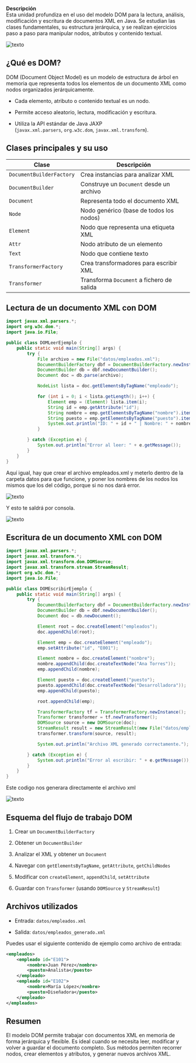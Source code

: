
**Descripción**  
Esta unidad profundiza en el uso del modelo DOM para la lectura, análisis, modificación y escritura de documentos XML en Java. Se estudian las clases fundamentales, su estructura jerárquica, y se realizan ejercicios paso a paso para manipular nodos, atributos y contenido textual.

![texto](../Imagenes/ArbolConceptual.png)


## ¿Qué es DOM?

DOM (Document Object Model) es un modelo de estructura de árbol en memoria que representa todos los elementos de un documento XML como nodos organizados jerárquicamente.

- Cada elemento, atributo o contenido textual es un nodo.
    
- Permite acceso aleatorio, lectura, modificación y escritura.
    
- Utiliza la API estándar de Java JAXP (`javax.xml.parsers`, `org.w3c.dom`, `javax.xml.transform`).


## Clases principales y su uso

|Clase|Descripción|
|---|---|
|`DocumentBuilderFactory`|Crea instancias para analizar XML|
|`DocumentBuilder`|Construye un `Document` desde un archivo|
|`Document`|Representa todo el documento XML|
|`Node`|Nodo genérico (base de todos los nodos)|
|`Element`|Nodo que representa una etiqueta XML|
|`Attr`|Nodo atributo de un elemento|
|`Text`|Nodo que contiene texto|
|`TransformerFactory`|Crea transformadores para escribir XML|
|`Transformer`|Transforma `Document` a fichero de salida|


## Lectura de un documento XML con DOM

```java
import javax.xml.parsers.*;
import org.w3c.dom.*;
import java.io.File;

public class DOMLeerEjemplo {
    public static void main(String[] args) {
        try {
            File archivo = new File("datos/empleados.xml");
            DocumentBuilderFactory dbf = DocumentBuilderFactory.newInstance();
            DocumentBuilder db = dbf.newDocumentBuilder();
            Document doc = db.parse(archivo);

            NodeList lista = doc.getElementsByTagName("empleado");

            for (int i = 0; i < lista.getLength(); i++) {
                Element emp = (Element) lista.item(i);
                String id = emp.getAttribute("id");
                String nombre = emp.getElementsByTagName("nombre").item(0).getTextContent();
                String puesto = emp.getElementsByTagName("puesto").item(0).getTextContent();
                System.out.println("ID: " + id + " | Nombre: " + nombre + " | Puesto: " + puesto);
            }

        } catch (Exception e) {
            System.out.println("Error al leer: " + e.getMessage());
        }
    }
}
```

Aquí igual, hay que crear el archivo empleados.xml y meterlo dentro de la carpeta datos para que funcione, y poner los nombres de los nodos los mismos que los del código, porque si no nos dará error.

![texto](../Imagenes/DOMLeerEjemplo1.png)

Y esto te saldrá por consola.

![texto](../Imagenes/DOMLeerEjemplo2.png)


## Escritura de un documento XML con DOM

```java
import javax.xml.parsers.*;
import javax.xml.transform.*;
import javax.xml.transform.dom.DOMSource;
import javax.xml.transform.stream.StreamResult;
import org.w3c.dom.*;
import java.io.File;

public class DOMEscribirEjemplo {
    public static void main(String[] args) {
        try {
            DocumentBuilderFactory dbf = DocumentBuilderFactory.newInstance();
            DocumentBuilder db = dbf.newDocumentBuilder();
            Document doc = db.newDocument();

            Element root = doc.createElement("empleados");
            doc.appendChild(root);

            Element emp = doc.createElement("empleado");
            emp.setAttribute("id", "E001");

            Element nombre = doc.createElement("nombre");
            nombre.appendChild(doc.createTextNode("Ana Torres"));
            emp.appendChild(nombre);

            Element puesto = doc.createElement("puesto");
            puesto.appendChild(doc.createTextNode("Desarrolladora"));
            emp.appendChild(puesto);

            root.appendChild(emp);

            TransformerFactory tf = TransformerFactory.newInstance();
            Transformer transformer = tf.newTransformer();
            DOMSource source = new DOMSource(doc);
            StreamResult result = new StreamResult(new File("datos/empleados_generado.xml"));
            transformer.transform(source, result);

            System.out.println("Archivo XML generado correctamente.");

        } catch (Exception e) {
            System.out.println("Error al escribir: " + e.getMessage());
        }
    }
}
```

Este codigo nos generara directamente el archivo xml

![texto](../Imagenes/DOMEscribirEjemplo.png)


## Esquema del flujo de trabajo DOM

1. Crear un `DocumentBuilderFactory`
    
2. Obtener un `DocumentBuilder`
    
3. Analizar el XML y obtener un `Document`
    
4. Navegar con `getElementsByTagName`, `getAttribute`, `getChildNodes`
    
5. Modificar con `createElement`, `appendChild`, `setAttribute`
    
6. Guardar con `Transformer` (usando `DOMSource` y `StreamResult`)
    

## Archivos utilizados

- Entrada: `datos/empleados.xml`
    
- Salida: `datos/empleados_generado.xml`
    

Puedes usar el siguiente contenido de ejemplo como archivo de entrada:
```xml
<empleados>
    <empleado id="E101">
        <nombre>Juan Pérez</nombre>
        <puesto>Analista</puesto>
    </empleado>
    <empleado id="E102">
        <nombre>María López</nombre>
        <puesto>Diseñadora</puesto>
    </empleado>
</empleados>
```

## Resumen

El modelo DOM permite trabajar con documentos XML en memoria de forma jerárquica y flexible. Es ideal cuando se necesita leer, modificar y volver a guardar el documento completo. Sus métodos permiten recorrer nodos, crear elementos y atributos, y generar nuevos archivos XML.
